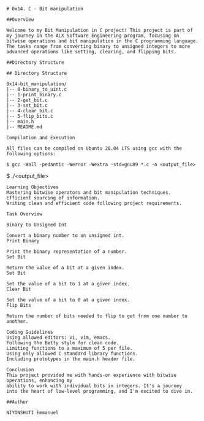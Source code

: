 	# 0x14. C - Bit manipulation

	##Overview

	Welcome to my Bit Manipulation in C project! This project is part of my journey in the ALX Software Engineering program, focusing on bitwise operations and bit manipulation in the C programming language. The tasks range from converting binary to unsigned integers to more advanced operations like setting, clearing, and flipping bits.

	##Directory Structure

	## Directory Structure

	0x14-bit_manipulation/
	|-- 0-binary_to_uint.c
	|-- 1-print_binary.c
	|-- 2-get_bit.c
	|-- 3-set_bit.c
	|-- 4-clear_bit.c
	|-- 5-flip_bits.c
	|-- main.h
	|-- README.md

	Compilation and Execution

	All files can be compiled on Ubuntu 20.04 LTS using gcc with the following options:

	$ gcc -Wall -pedantic -Werror -Wextra -std=gnu89 *.c -o <output_file>
$ ./<output_file>

	Learning Objectives
	Mastering bitwise operators and bit manipulation techniques.
	Efficient sourcing of information.
	Writing clean and efficient code following project requirements.

	Task Overview

	Binary to Unsigned Int

	Convert a binary number to an unsigned int.
	Print Binary

	Print the binary representation of a number.
	Get Bit

	Return the value of a bit at a given index.
	Set Bit

	Set the value of a bit to 1 at a given index.
	Clear Bit

	Set the value of a bit to 0 at a given index.
	Flip Bits

	Return the number of bits needed to flip to get from one number to another.

	Coding Guidelines
	Using allowed editors: vi, vim, emacs.
	Following the Betty style for clean code.
	Limiting functions to a maximum of 5 per file.
	Using only allowed C standard library functions.
	Including prototypes in the main.h header file.

	Conclusion
	This project provided me with hands-on experience with bitwise operations, enhancing my
	ability to work with individual bits in integers. It's a journey
	into the heart of low-level programming, and I'm excited to dive in.

	##Author

	NIYONSHUTI Emmanuel
